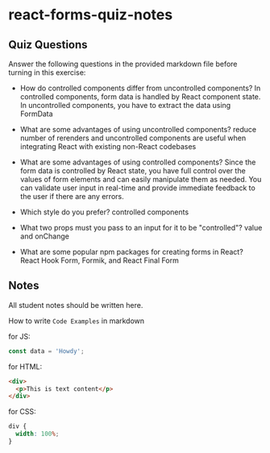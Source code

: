 # react-forms-quiz-notes

## Quiz Questions

Answer the following questions in the provided markdown file before turning in this exercise:

- How do controlled components differ from uncontrolled components?
  In controlled components, form data is handled by React component state. In uncontrolled components, you have to extract the data using FormData

- What are some advantages of using uncontrolled components?
  reduce number of rerenders and uncontrolled components are useful when integrating React with existing non-React codebases

- What are some advantages of using controlled components?
  Since the form data is controlled by React state, you have full control over the values of form elements and can easily manipulate them as needed. You can validate user input in real-time and provide immediate feedback to the user if there are any errors.

- Which style do you prefer?
  controlled components

- What two props must you pass to an input for it to be "controlled"?
  value and onChange

- What are some popular npm packages for creating forms in React?
  React Hook Form, Formik, and React Final Form

## Notes

All student notes should be written here.

How to write `Code Examples` in markdown

for JS:

```javascript
const data = 'Howdy';
```

for HTML:

```html
<div>
  <p>This is text content</p>
</div>
```

for CSS:

```css
div {
  width: 100%;
}
```
